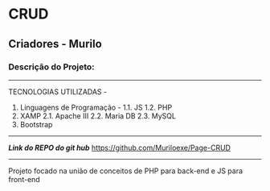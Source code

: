 # CRUD
## Criadores - Murilo
### Descrição do Projeto: 
---
TECNOLOGIAS UTILIZADAS -

1. Linguagens de Programação - 
1.1. JS
1.2. PHP
2. XAMP
2.1. Apache III
2.2. Maria DB
2.3. MySQL
3. Bootstrap
-----

***Link do REPO do git hub***
https://github.com/Muriloexe/Page-CRUD

---
Projeto focado na união de conceitos de PHP para back-end e JS para front-end
